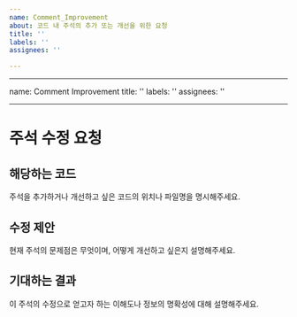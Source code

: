 ```yaml
---
name: Comment_Improvement
about: 코드 내 주석의 추가 또는 개선을 위한 요청
title: ''
labels: ''
assignees: ''

---
```


---
name: Comment Improvement
title: ''
labels: ''
assignees: ''

---

# 주석 수정 요청

## 해당하는 코드
주석을 추가하거나 개선하고 싶은 코드의 위치나 파일명을 명시해주세요.

## 수정 제안
현재 주석의 문제점은 무엇이며, 어떻게 개선하고 싶은지 설명해주세요.

## 기대하는 결과
이 주석의 수정으로 얻고자 하는 이해도나 정보의 명확성에 대해 설명해주세요.
